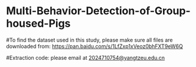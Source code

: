 # Multi-Behavior-Detection-of-Group-housed-Pigs

#To find the dataset used in this study, please make sure all files are downloaded from: https://pan.baidu.com/s/1LfZxp1xVeoz0bhFXT9eW6Q

#Extraction code: please email at 2024710754@yangtzeu.edu.cn
